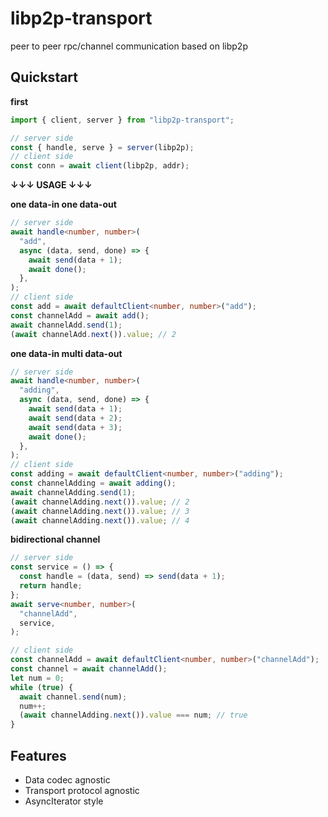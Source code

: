 # libp2p-transport

peer to peer rpc/channel communication based on libp2p

## Quickstart

**first**

```typescript
import { client, server } from "libp2p-transport";

// server side
const { handle, serve } = server(libp2p);
// client side
const conn = await client(libp2p, addr);
```

**↓↓↓ USAGE ↓↓↓**

**one data-in one data-out**

```typescript
// server side
await handle<number, number>(
  "add",
  async (data, send, done) => {
    await send(data + 1);
    await done();
  },
);
// client side
const add = await defaultClient<number, number>("add");
const channelAdd = await add();
await channelAdd.send(1);
(await channelAdd.next()).value; // 2
```

**one data-in multi data-out**

```typescript
// server side
await handle<number, number>(
  "adding",
  async (data, send, done) => {
    await send(data + 1);
    await send(data + 2);
    await send(data + 3);
    await done();
  },
);
// client side
const adding = await defaultClient<number, number>("adding");
const channelAdding = await adding();
await channelAdding.send(1);
(await channelAdding.next()).value; // 2
(await channelAdding.next()).value; // 3
(await channelAdding.next()).value; // 4
```

**bidirectional channel**

```typescript
// server side
const service = () => {
  const handle = (data, send) => send(data + 1);
  return handle;
};
await serve<number, number>(
  "channelAdd",
  service,
);

// client side
const channelAdd = await defaultClient<number, number>("channelAdd");
const channel = await channelAdd();
let num = 0;
while (true) {
  await channel.send(num);
  num++;
  (await channelAdding.next()).value === num; // true
}
```

## Features

- Data codec agnostic
- Transport protocol agnostic
- AsyncIterator style
